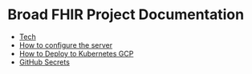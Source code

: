 # Broad FHIR Project Documentation

- [Tech](./TECH.md)
- [How to configure the server](./CONFIGURATION.md)
- [How to Deploy to Kubernetes GCP](./DEPLOYMENT.md)
- [GitHub Secrets](./SECRETS.md)
